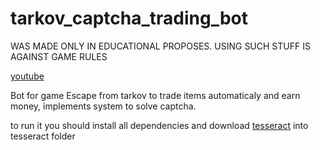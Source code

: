# tarkov_captcha_trading_bot

WAS MADE ONLY IN EDUCATIONAL PROPOSES. USING SUCH STUFF IS AGAINST GAME RULES

[youtube](https://youtu.be/Dyc0qoNgkco)

Bot for game Escape from tarkov to trade items automaticaly and earn money, implements  system to solve captcha.


to run it you should install all dependencies and download [tesseract](https://tesseract-ocr.github.io/tessdoc/Downloads.html) into tesseract folder
